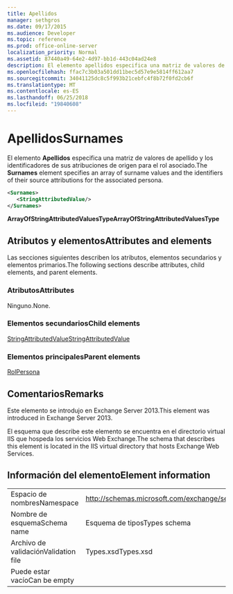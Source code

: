 ```yaml
---
title: Apellidos
manager: sethgros
ms.date: 09/17/2015
ms.audience: Developer
ms.topic: reference
ms.prod: office-online-server
localization_priority: Normal
ms.assetid: 87440a49-64e2-4d97-bb1d-443c04ad24e8
description: El elemento apellidos especifica una matriz de valores de apellido y los identificadores de sus atribuciones de origen para el rol asociado.
ms.openlocfilehash: ffac7c3b03a501dd11bec5d57e9e5814ff612aa7
ms.sourcegitcommit: 34041125dc8c5f993b21cebfc4f8b72f0fd2cb6f
ms.translationtype: MT
ms.contentlocale: es-ES
ms.lasthandoff: 06/25/2018
ms.locfileid: "19840608"
---
```

# <a name="surnames"></a><span data-ttu-id="c7fde-103">Apellidos</span><span class="sxs-lookup"><span data-stu-id="c7fde-103">Surnames</span></span>

<span data-ttu-id="c7fde-104">El elemento **Apellidos** especifica una matriz de valores de apellido y los identificadores de sus atribuciones de origen para el rol asociado.</span><span class="sxs-lookup"><span data-stu-id="c7fde-104">The **Surnames** element specifies an array of surname values and the identifiers of their source attributions for the associated persona.</span></span> 
  
```XML
<Surnames>
   <StringAttributedValue/>
</Surnames>
```

 <span data-ttu-id="c7fde-105">**ArrayOfStringAttributedValuesType**</span><span class="sxs-lookup"><span data-stu-id="c7fde-105">**ArrayOfStringAttributedValuesType**</span></span>
## <a name="attributes-and-elements"></a><span data-ttu-id="c7fde-106">Atributos y elementos</span><span class="sxs-lookup"><span data-stu-id="c7fde-106">Attributes and elements</span></span>

<span data-ttu-id="c7fde-107">Las secciones siguientes describen los atributos, elementos secundarios y elementos primarios.</span><span class="sxs-lookup"><span data-stu-id="c7fde-107">The following sections describe attributes, child elements, and parent elements.</span></span>
  
### <a name="attributes"></a><span data-ttu-id="c7fde-108">Atributos</span><span class="sxs-lookup"><span data-stu-id="c7fde-108">Attributes</span></span>

<span data-ttu-id="c7fde-109">Ninguno.</span><span class="sxs-lookup"><span data-stu-id="c7fde-109">None.</span></span>
  
### <a name="child-elements"></a><span data-ttu-id="c7fde-110">Elementos secundarios</span><span class="sxs-lookup"><span data-stu-id="c7fde-110">Child elements</span></span>

[<span data-ttu-id="c7fde-111">StringAttributedValue</span><span class="sxs-lookup"><span data-stu-id="c7fde-111">StringAttributedValue</span></span>](stringattributedvalue.md)
  
### <a name="parent-elements"></a><span data-ttu-id="c7fde-112">Elementos principales</span><span class="sxs-lookup"><span data-stu-id="c7fde-112">Parent elements</span></span>

[<span data-ttu-id="c7fde-113">Rol</span><span class="sxs-lookup"><span data-stu-id="c7fde-113">Persona</span></span>](persona.md)
  
## <a name="remarks"></a><span data-ttu-id="c7fde-114">Comentarios</span><span class="sxs-lookup"><span data-stu-id="c7fde-114">Remarks</span></span>

<span data-ttu-id="c7fde-115">Este elemento se introdujo en Exchange Server 2013.</span><span class="sxs-lookup"><span data-stu-id="c7fde-115">This element was introduced in Exchange Server 2013.</span></span>
  
<span data-ttu-id="c7fde-116">El esquema que describe este elemento se encuentra en el directorio virtual IIS que hospeda los servicios Web Exchange.</span><span class="sxs-lookup"><span data-stu-id="c7fde-116">The schema that describes this element is located in the IIS virtual directory that hosts Exchange Web Services.</span></span>
  
## <a name="element-information"></a><span data-ttu-id="c7fde-117">Información del elemento</span><span class="sxs-lookup"><span data-stu-id="c7fde-117">Element information</span></span>

|||
|:-----|:-----|
|<span data-ttu-id="c7fde-118">Espacio de nombres</span><span class="sxs-lookup"><span data-stu-id="c7fde-118">Namespace</span></span>  <br/> |http://schemas.microsoft.com/exchange/services/2006/types  <br/> |
|<span data-ttu-id="c7fde-119">Nombre de esquema</span><span class="sxs-lookup"><span data-stu-id="c7fde-119">Schema name</span></span>  <br/> |<span data-ttu-id="c7fde-120">Esquema de tipos</span><span class="sxs-lookup"><span data-stu-id="c7fde-120">Types schema</span></span>  <br/> |
|<span data-ttu-id="c7fde-121">Archivo de validación</span><span class="sxs-lookup"><span data-stu-id="c7fde-121">Validation file</span></span>  <br/> |<span data-ttu-id="c7fde-122">Types.xsd</span><span class="sxs-lookup"><span data-stu-id="c7fde-122">Types.xsd</span></span>  <br/> |
|<span data-ttu-id="c7fde-123">Puede estar vacío</span><span class="sxs-lookup"><span data-stu-id="c7fde-123">Can be empty</span></span>  <br/> ||
   

